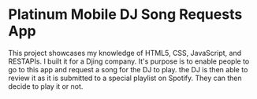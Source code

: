 # Platinum Mobile DJ Song Requests App
This project showcases my knowledge of HTML5, CSS, JavaScript, and RESTAPIs. I built it for a Djing company. It's purpose is to enable people to go to this app and request a song for the DJ to play. the DJ is then able to review it as it is submitted to a special playlist on Spotify. They can then decide to play it or not.
